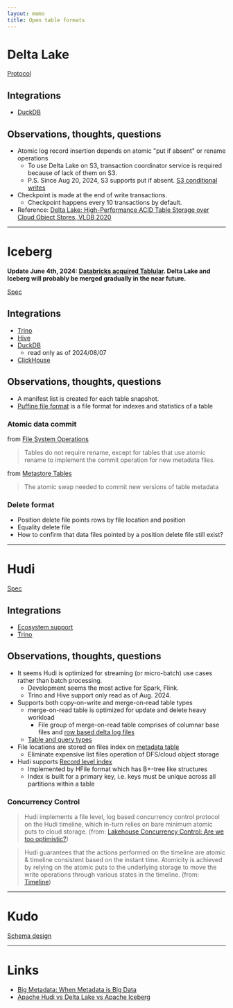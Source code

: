 ```yaml
---
layout: memo
title: Open table formats
---
```


# Delta Lake
[Protocol](https://github.com/delta-io/delta/blob/master/PROTOCOL.md)

## Integrations
- [DuckDB](https://duckdb.org/docs/extensions/delta)

## Observations, thoughts, questions
- Atomic log record insertion depends on atomic "put if absent" or rename operations
  - To use Delta Lake on S3, transaction coordinator service is required because of lack of them on S3.
  - P.S. Since Aug 20, 2024, S3 supports put if absent. [S3 conditional writes](https://aws.amazon.com/about-aws/whats-new/2024/08/amazon-s3-conditional-writes/)
- Checkpoint is made at the end of write transactions.
  - Checkpoint happens every 10 transactions by default.
- Reference: [Delta Lake: High-Performance ACID Table Storage over Cloud Object Stores, VLDB 2020](https://www.vldb.org/pvldb/vol13/p3411-armbrust.pdf)

---
# Iceberg
**Update June 4th, 2024: [Databricks acquired Tablular](https://www.databricks.com/company/newsroom/press-releases/databricks-agrees-acquire-tabular-company-founded-original-creators). Delta Lake and Iceberg will probably be merged gradually in the near future.**

[Spec](https://iceberg.apache.org/spec/)

## Integrations
- [Trino](https://trino.io/docs/current/connector/iceberg.html)
- [Hive](https://iceberg.apache.org/docs/latest/hive/#partitioned-tables)
- [DuckDB](https://duckdb.org/docs/extensions/iceberg)
  - read only as of 2024/08/07
- [ClickHouse](https://clickhouse.com/docs/en/engines/table-engines/integrations/iceberg)


## Observations, thoughts, questions
- A manifest list is created for each table snapshot.
- [Puffine file format](https://iceberg.apache.org/puffin-spec/) is a file format for indexes and statistics of a table

### Atomic data commit
from [File System Operations](https://iceberg.apache.org/spec/#file-system-operations)
> Tables do not require rename, except for tables that use atomic rename to implement the commit operation for new metadata files.

from [Metastore Tables](https://iceberg.apache.org/spec/#metastore-tables)
> The atomic swap needed to commit new versions of table metadata

### Delete format
- Position delete file points rows by file location and position
- Equality delete file
- How to confirm that data files pointed by a position delete file still exist?

---
# Hudi
[Spec](https://hudi.apache.org/tech-specs/)

## Integrations
- [Ecosystem support](https://hudi.apache.org/ecosystem/)
- [Trino](https://trino.io/docs/current/connector/hudi.html)

## Observations, thoughts, questions
- It seems Hudi is optimized for streaming (or micro-batch) use cases rather than batch processing.
  - Development seems the most active for Spark, Flink.
  - Trino and Hive support only read as of Aug. 2024.
- Supports both copy-on-write and merge-on-read table types
  - merge-on-read table is optimized for update and delete heavy workload
    - File group of merge-on-read table comprises of columnar base files and [row based delta log files](https://hudi.apache.org/tech-specs/#log-file-format)
  - [Table and query types](https://hudi.apache.org/docs/table_types/)
- File locations are stored on files index on [metadata table](https://hudi.apache.org/docs/metadata)
  - Eliminate expensive list files operation of DFS/cloud object storage
- Hudi supports [Record level index](https://hudi.apache.org/blog/2023/11/01/record-level-index/)
  - Implemented by HFile format which has B+-tree like structures
  - Index is built for a primary key, i.e. keys must be unique across all partitions within a table

### Concurrency Control
> Hudi implements a file level, log based concurrency control protocol on the Hudi timeline, which in-turn relies on bare minimum atomic puts to cloud storage.
(from: [Lakehouse Concurrency Control: Are we too optimistic?](https://hudi.apache.org/blog/2021/12/16/lakehouse-concurrency-control-are-we-too-optimistic/))

> Hudi guarantees that the actions performed on the timeline are atomic & timeline consistent based on the instant time. Atomicity is achieved by relying on the atomic puts to the underlying storage to move the write operations through various states in the timeline.
(from: [Timeline](https://hudi.apache.org/docs/timeline))

---
# Kudo
[Schema design](https://kudu.apache.org/docs/schema_design.html)

---
# Links
- [Big Metadata: When Metadata is Big Data](https://dl.acm.org/doi/10.14778/3476311.3476385)
- [Apache Hudi vs Delta Lake vs Apache Iceberg](https://www.onehouse.ai/blog/apache-hudi-vs-delta-lake-vs-apache-iceberg-lakehouse-feature-comparison)
